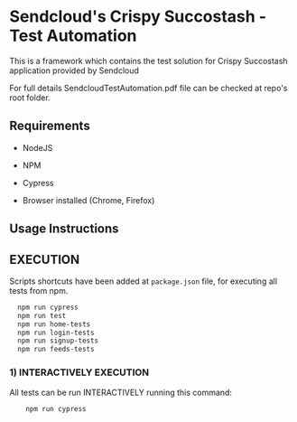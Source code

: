 # Sendcloud's Crispy Succostash - Test Automation

This is a framework which contains the test solution for Crispy Succostash application provided by Sendcloud

For full details SendcloudTestAutomation.pdf file can be checked at repo's root folder.

## Requirements

* NodeJS

* NPM

* Cypress

* Browser installed (Chrome, Firefox)

## Usage Instructions

## EXECUTION

Scripts shortcuts have been added at `package.json` file, for executing all tests from npm.

```bash
  npm run cypress
  npm run test
  npm run home-tests
  npm run login-tests
  npm run signup-tests
  npm run feeds-tests
```

### 1)	INTERACTIVELY EXECUTION

 All tests can be run INTERACTIVELY running this command:

```bash
    npm run cypress
```





